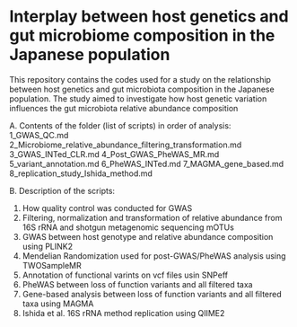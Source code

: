 # Interplay between host genetics and gut microbiome composition in the Japanese population

This repository contains the codes used for a study on the relationship between host genetics and gut microbiota composition in the Japanese population. The study aimed to investigate how host genetic variation influences the gut microbiota relative abundance composition

A. Contents of the folder (list of scripts) in order of analysis: 
1_GWAS_QC.md
2_Microbiome_relative_abundance_filtering_transformation.md
3_GWAS_INTed_CLR.md
4_Post_GWAS_PheWAS_MR.md
5_variant_annotation.md
6_PheWAS_INTed.md
7_MAGMA_gene_based.md
8_replication_study_Ishida_method.md   

B. Description of the scripts:
1. How quality control was conducted for GWAS 
2. Filtering, normalization and transformation of relative abundance from 16S rRNA and shotgun metagenomic sequencing mOTUs 
3. GWAS between host genotype and relative abundance composition using PLINK2  
4. Mendelian Randomization used for post-GWAS/PheWAS analysis using TWOSampleMR
5. Annotation of functional varints on vcf files usin SNPeff
6. PheWAS between loss of function variants and all filtered taxa
7. Gene-based analysis between loss of function variants and all filtered taxa using MAGMA
8. Ishida et al. 16S rRNA method replication using QIIME2
